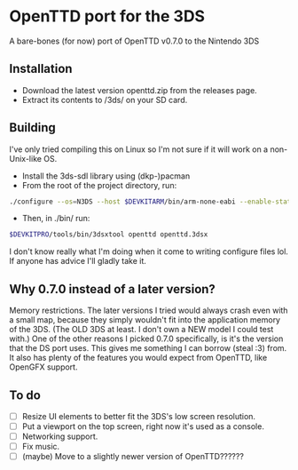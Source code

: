 # OpenTTD port for the 3DS
A bare-bones (for now) port of OpenTTD v0.7.0 to the Nintendo 3DS
## Installation
* Download the latest version openttd.zip from the releases page.
* Extract its contents to /3ds/ on your SD card.
## Building

I've only tried compiling this on Linux so I'm not sure if it will work on a non-Unix-like OS.
* Install the 3ds-sdl library using (dkp-)pacman
* From the root of the project directory, run:
```bash
./configure --os=N3DS --host $DEVKITARM/bin/arm-none-eabi --enable-static --prefix-dir=$DEVKITPRO --with-sdl --without-png --without-threads --disable-network --disable-unicode --without-libfontconfig --without-zlib --without-libfreetype --without-icu --enable-debug=3
```
* Then, in ./bin/ run:
```bash
$DEVKITPRO/tools/bin/3dsxtool openttd openttd.3dsx
```
I don't know really what I'm doing when it come to writing configure files lol. If anyone has advice I'll gladly take it.
## Why 0.7.0 instead of a later version?
Memory restrictions. The later versions I tried would always crash even with a small map, because they simply wouldn't fit into the application memory of the 3DS. (The OLD 3DS at least. I don't own a NEW model I could test with.)
One of the other reasons I picked 0.7.0 specifically, is it's the version that the DS port uses. This gives me something I can borrow (steal :3) from.
It also has plenty of the features you would expect from OpenTTD, like OpenGFX support.
## To do
- [ ] Resize UI elements to better fit the 3DS's low screen resolution.
- [ ] Put a viewport on the top screen, right now it's used as a console.
- [ ] Networking support.
- [ ] Fix music.
- [ ] (maybe) Move to a slightly newer version of OpenTTD??????

